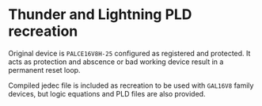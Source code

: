# Thunder and Lightning PLD recreation
Original device is `PALCE16V8H-25` configured as registered and protected. It acts as protection and abscence or bad working device result in a permanent reset loop.

Compiled jedec file is included as recreation to be used with `GAL16V8` family devices, but logic equations and PLD files are also provided.
